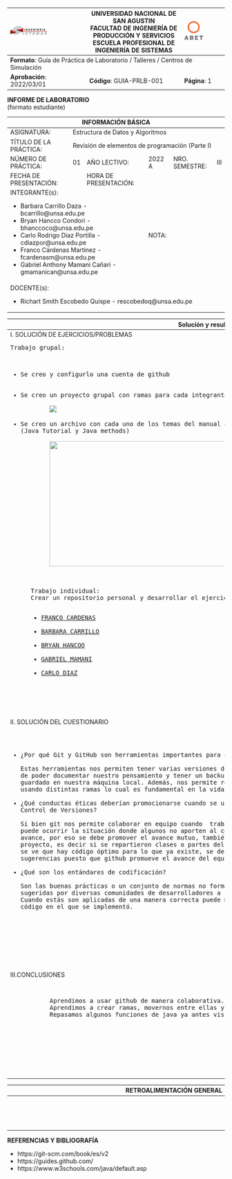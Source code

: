 <div align="center">
<table>
    <theader>
        <tr>
            <td><img src="https://github.com/rescobedoq/pw2/blob/main/epis.png?raw=true" alt="EPIS" style="width:50%; height:auto"/></td>
            <th>
                <span style="font-weight:bold;">UNIVERSIDAD NACIONAL DE SAN AGUSTIN</span><br />
                <span style="font-weight:bold;">FACULTAD DE INGENIERÍA DE PRODUCCIÓN Y SERVICIOS</span><br />
                <span style="font-weight:bold;">ESCUELA PROFESIONAL DE INGENIERÍA DE SISTEMAS</span>
            </th>
            <td><img src="https://github.com/rescobedoq/pw2/blob/main/abet.png?raw=true" alt="ABET" style="width:50%; height:auto"/></td>
        </tr>
    </theader>
    <tbody>
        <tr><td colspan="3"><span style="font-weight:bold;">Formato</span>: Guía de Práctica de Laboratorio / Talleres / Centros de Simulación</td></tr>
        <tr><td><span style="font-weight:bold;">Aprobación</span>:  2022/03/01</td><td><span style="font-weight:bold;">Código</span>: GUIA-PRLB-001</td><td><span style="font-weight:bold;">Página</span>: 1</td></tr>
    </tbody>
</table>
</div>

<div>
<span style="font-weight:bold;">INFORME DE LABORATORIO</span><br />
<span>(formato estudiante)</span>

<table>
<theader>
<tr><th colspan="6">INFORMACIÓN BÁSICA</th></tr>
</theader>
<tbody>
<tr><td>ASIGNATURA:</td><td colspan="5">Estructura de Datos y Algoritmos</td></tr>
<tr><td>TÍTULO DE LA PRÁCTICA:</td><td colspan="5">Revisión de elementos de programación (Parte I)</td></tr>
<tr>
<td>NÚMERO DE PRÁCTICA:</td><td>01</td><td>AÑO LECTIVO:</td><td>2022 A</td><td>NRO. SEMESTRE:</td><td>III</td>
</tr>
<tr>
<td>FECHA DE PRESENTACIÓN:</td><td></td><td>HORA DE PRESENTACIÓN:</td><td colspan="3"></td>
</tr>
<tr><td colspan="3">INTEGRANTE(s):
<ul>
<li>Barbara Carrillo Daza - bcarrillo@unsa.edu.pe</li>
<li>Bryan Hancco Condori - bhanccoco@unsa.edu.pe</li>
<li>Carlo Rodrigo Diaz Portilla - cdiazpor@unsa.edu.pe</li>
<li>Franco Cárdenas Martinez - fcardenasm@unsa.edu.pe</li>
<li>Gabriel Anthony Mamani Cañari - gmamanican@unsa.edu.pe</li>
</ul>
</td>
<td>NOTA:</td><td colspan="2"></td>
</<tr>
<tr><td colspan="6">DOCENTE(s):
<ul>
<li>Richart Smith Escobedo Quispe - rescobedoq@unsa.edu.pe</li>
</ul>
</td>
</<tr>
</tbody>
</table>

<table>
<theader>
<tr><th>Solución y resultados</th></tr>
</theader>
<tbody>
<tr><td>I. SOLUCIÓN DE EJERCICIOS/PROBLEMAS
    <pre>Trabajo grupal:<ul>
        <li>Se creo y configurlo una cuenta de github</li>
        <li>Se creo un proyecto grupal con ramas para cada integrante</li>
        <img src="https://drive.google.com/uc?export=view&id=1cEqhibxf2vXhXRdmujlp3tBXgJNmjOJq">
        <li>Se creo un archivo con cada uno de los temas del manual de w3scholls 
(Java Tutorial y Java methods)</li>
        <img src = "http://drive.google.com/uc?export=view&id=1HzcWXwZf37-ifkAC_9bx8q0zfNG8VOTO" width="580" height="290">
    <ul>
Trabajo individual:
Crear un repositorio personal y desarrollar el ejercicio resuelto en clase
<ul>
<li><a href="https://github.com/francoCarMar/Eda-lab01-indivudual">FRANCO CARDENAS</a></li>
<li><a href="https://github.com/Barbara280801/repositorioIndividual1.git">BARBARA CARRILLO</a></li>
<li><a href="https://github.com/bryanhancco/HolaMundo">BRYAN HANCOO</a></li>
<li><a href="https://github.com/Gabicho258/eda">GABRIEL MAMANI</a></li>
<li><a href="https://github.com/CarloDiazP/eda1">CARLO DIAZ</a></li>
</ul>

   </pre>
</td></tr>

<tr><td>II. SOLUCIÓN DEL CUESTIONARIO
    <pre><ul>
        <li>¿Por qué Git y GitHub son herramientas importantes para el curso?</li>
Estas herramientas nos permiten tener varias versiones del trabajo que hagamos además 
de poder documentar nuestro pensamiento y tener un backup en caso se pierda el codigo 
guardado en nuestra máquina local. Además, nos permite realizar trabajo en equipo 
usando distintas ramas lo cual es fundamental en la vida de un desarrollador.
        <li>¿Qué conductas éticas deberían promocionarse cuando se usa un Sistema de
Control de Versiones?</li>
Si bien git nos permite colaborar en equipo cuando  trabajamos en un proyecto, 
puede ocurrir la situación donde algunos no aporten al código mientras hay un
avance, por eso se debe promover el avance mutuo, también, el mejoramiento del
proyecto, es decir si se repartieron clases o partes del proyecto y ya terminado 
se ve que hay código óptimo para lo que ya existe, se debe colaborar dando 
sugerencias puesto que github promueve el avance del equipo, no de uno solo.
        <li>¿Qué son los entándares de codificación?</li>
Son las buenas prácticas o un conjunto de normas no formales, que han sido
sugeridas por diversas comunidades de desarrolladores a lo largo del tiempo.
Cuando estás son aplicadas de una manera correcta puede mejorar la calidad del 
código en el que se implementó.
    <ul>                                                                                         
    </p>
    </td></tr>
<tr><td>III.CONCLUSIONES 
    <pre><ul>
        <il>Aprendimos a usar github de manera colaborativa.</il>
        <il>Aprendimos a crear ramas, movernos entre ellas y establecer sentencias de git desde nuestras ramas.</il>
        <il>Repasamos algunos funciones de java ya antes vistas.</il>
    <ul>                                                                                         
    </p>
    </td></tr>
</tbody>
</table>

<table>
<theader>
<tr><th>RETROALIMENTACIÓN GENERAL
    </th></tr>
</theader>
<tbody>
<tr><td>
    <pre>                                                                                          </pre>
    <pre>                                                                                          </pre>
    </td></tr>
</tbody>
</table>
    
</div>    
<p><b>REFERENCIAS Y BIBLIOGRAFÍA</b></p>
<ul>
    <li>https://git-scm.com/book/es/v2</li>
    <li>https://guides.github.com/</li>
    <li>https://www.w3schools.com/java/default.asp</li>
</ul>
